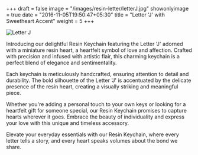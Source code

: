 +++
draft = false
image = "/images/resin-letter/letterJ.jpg"
showonlyimage = true
date = "2016-11-05T19:50:47+05:30"
title = "Letter 'J' with Sweetheart Accent"
weight = 5
+++

![Letter J](/images/resin-letter/letterJ.jpg)

Introducing our delightful Resin Keychain featuring the Letter 'J' adorned with a miniature resin heart, a heartfelt symbol of love and affection. Crafted with precision and infused with artistic flair, this charming keychain is a perfect blend of elegance and sentimentality.

Each keychain is meticulously handcrafted, ensuring attention to detail and durability. The bold silhouette of the Letter 'J' is accentuated by the delicate presence of the resin heart, creating a visually striking and meaningful piece.

Whether you're adding a personal touch to your own keys or looking for a heartfelt gift for someone special, our Resin Keychain promises to capture hearts wherever it goes. Embrace the beauty of individuality and express your love with this unique and timeless accessory.

Elevate your everyday essentials with our Resin Keychain, where every letter tells a story, and every heart speaks volumes about the bond we share.

